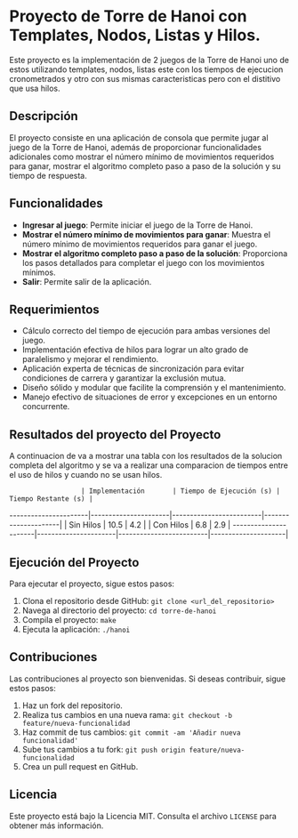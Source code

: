 # Proyecto de Torre de Hanoi con Templates, Nodos, Listas y Hilos.

Este proyecto es la implementación de 2 juegos de la Torre de Hanoi uno de estos utilizando templates, nodos, listas este con los tiempos de ejecucion cronometrados y otro con sus mismas caracteristicas pero con el distitivo que usa hilos.

## Descripción

El proyecto consiste en una aplicación de consola que permite jugar al juego de la Torre de Hanoi, además de proporcionar funcionalidades adicionales como mostrar el número mínimo de movimientos requeridos para ganar, mostrar el algoritmo completo paso a paso de la solución y su tiempo de respuesta.

## Funcionalidades

- **Ingresar al juego**: Permite iniciar el juego de la Torre de Hanoi.
- **Mostrar el número mínimo de movimientos para ganar**: Muestra el número mínimo de movimientos requeridos para ganar el juego.
- **Mostrar el algoritmo completo paso a paso de la solución**: Proporciona los pasos detallados para completar el juego con los movimientos mínimos.
- **Salir**: Permite salir de la aplicación.

## Requerimientos

- Cálculo correcto del tiempo de ejecución para ambas versiones del juego.
- Implementación efectiva de hilos para lograr un alto grado de paralelismo y mejorar el rendimiento.
- Aplicación experta de técnicas de sincronización para evitar condiciones de carrera y garantizar la exclusión mutua.
- Diseño sólido y modular que facilite la comprensión y el mantenimiento.
- Manejo efectivo de situaciones de error y excepciones en un entorno concurrente.

## Resultados del proyecto del Proyecto
A continuacion de va a mostrar una tabla con los resultados de la solucion completa del algoritmo y se va a realizar una comparacion de tiempos entre el uso de hilos y cuando no se usan hilos. 

                      | Implementación       | Tiempo de Ejecución (s) | Tiempo Restante (s) |
----------------------|----------------------|-------------------------|---------------------|
                      | Sin Hilos            | 10.5                    | 4.2                 |
                      | Con Hilos            | 6.8                     | 2.9                 |
----------------------|----------------------|-------------------------|---------------------|


## Ejecución del Proyecto

Para ejecutar el proyecto, sigue estos pasos:

1. Clona el repositorio desde GitHub: `git clone <url_del_repositorio>`
2. Navega al directorio del proyecto: `cd torre-de-hanoi`
3. Compila el proyecto: `make`
4. Ejecuta la aplicación: `./hanoi`

## Contribuciones

Las contribuciones al proyecto son bienvenidas. Si deseas contribuir, sigue estos pasos:

1. Haz un fork del repositorio.
2. Realiza tus cambios en una nueva rama: `git checkout -b feature/nueva-funcionalidad`
3. Haz commit de tus cambios: `git commit -am 'Añadir nueva funcionalidad'`
4. Sube tus cambios a tu fork: `git push origin feature/nueva-funcionalidad`
5. Crea un pull request en GitHub.

## Licencia

Este proyecto está bajo la Licencia MIT. Consulta el archivo `LICENSE` para obtener más información.

